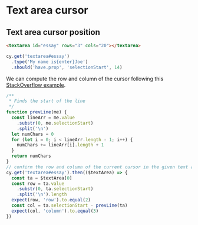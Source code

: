 # Text area cursor

## Text area cursor position

<!-- fiddle Text area cursor position -->

```html
<textarea id="essay" rows="3" cols="20"></textarea>
```

```js
cy.get('textarea#essay')
  .type('My name is{enter}Joe')
  .should('have.prop', 'selectionStart', 14)
```

We can compute the row and column of the cursor following this [StackOverflow example](https://stackoverflow.com/questions/7745867/how-do-you-get-the-cursor-position-in-a-textarea).

```js
/**
 * Finds the start of the line
 */
function prevLine(me) {
  const lineArr = me.value
    .substr(0, me.selectionStart)
    .split('\n')
  let numChars = 0
  for (let i = 0; i < lineArr.length - 1; i++) {
    numChars += lineArr[i].length + 1
  }
  return numChars
}
// confirm the row and column of the current cursor in the given text area
cy.get('textarea#essay').then(($textArea) => {
  const ta = $textArea[0]
  const row = ta.value
    .substr(0, ta.selectionStart)
    .split('\n').length
  expect(row, 'row').to.equal(2)
  const col = ta.selectionStart - prevLine(ta)
  expect(col, 'column').to.equal(3)
})
```

<!-- fiddle-end -->
